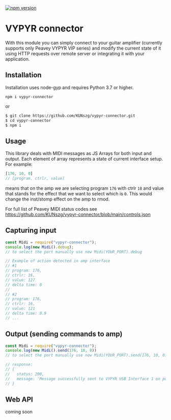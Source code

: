 [![npm version](https://badge.fury.io/js/vypyr-connector.svg)](https://badge.fury.io/js/vypyr-connector)

# VYPYR connector
With this module you can simply connect to your guitar amplifier (currently supports only Peavey VYPYR VIP series) and modify the current state of it using HTTP requests over remote server or integrating it with your application.
## Installation
Installation uses node-gyp and requires Python 3.7 or higher.
```
npm i vypyr-connector
 ```
or
```sh
$ git clone https://github.com/KUNszg/vypyr-connector.git
$ cd vypyr-connector
$ npm i
```

## Usage
This library deals with MIDI messages as JS Arrays for both input and output.
Each element of array represents a state of current interface setup.
For example:
```javascript
[176, 10, 0]
// [program, ctrlr, value]
```
means that on the amp we are selecting program `176` with ctrlr `10` and value that stands for the effect that we want to select which is `0`. This would change the inst/stomp effect on the amp to rmod.

For full list of Peavey MIDI status codes see https://github.com/KUNszg/vypyr-connector/blob/main/controls.json

## Capturing input
```javascript
const Midi = require("vypyr-connector");
console.log(new Midi().debug);
// to select the port manually use new Midi(YOUR_PORT).debug

// Example of action detected in amp interface
// #1
// program: 176,
// ctrlr: 16,
// value: 127
// delta time: 0
//
// #2
// program: 176,
// ctrlr: 16,
// value: 121
// delta time: 0.9
// ...
```
## Output (sending commands to amp)
```javascript
const Midi = require("vypyr-connector");
console.log(new Midi().send(176, 10, 0))
// to select the port manually use new Midi(YOUR_PORT).send(176, 10, 0)

// response:
// {
//   status: 200,
//   message: 'Message successfully sent to VYPYR USB Interface 1 on port id 1'
// }
```
## Web API

coming soon